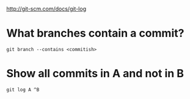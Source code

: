 http://git-scm.com/docs/git-log

# What branches contain a commit?
```
git branch --contains <commitish>
```

# Show all commits in A and not in B
```
git log A ^B
```

